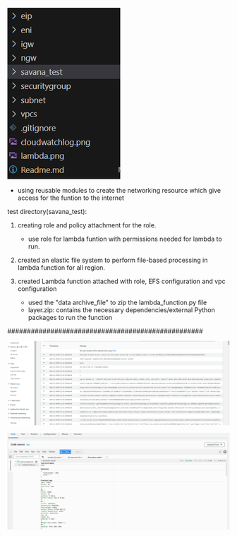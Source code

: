 ![modules](images/module.png)
* using reusable modules to create the networking resource which give access for the funtion to the internet

test directory(savana_test):  

1. creating role and policy attachment for the role.
    * use role for lambda funtion with permissions needed for lambda to run. 
2. created an elastic file system to perform file-based processing in lambda function for all region. 

3. created Lambda function attached with role, EFS configuration and vpc configuration
    * used the "data archive_file" to zip the lambda_function.py file
    * layer.zip:  contains the necessary dependencies/external Python packages to run the function  


################################################## 

![test lambda function](images/cloudwatchlog.png)

![Alt text](images/lambda.png)
